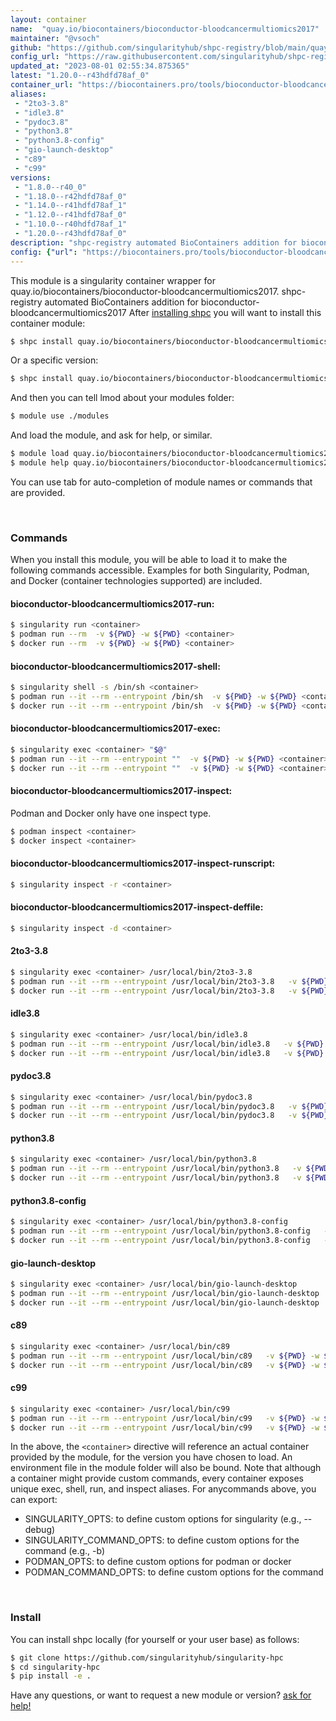 ```yaml
---
layout: container
name:  "quay.io/biocontainers/bioconductor-bloodcancermultiomics2017"
maintainer: "@vsoch"
github: "https://github.com/singularityhub/shpc-registry/blob/main/quay.io/biocontainers/bioconductor-bloodcancermultiomics2017/container.yaml"
config_url: "https://raw.githubusercontent.com/singularityhub/shpc-registry/main/quay.io/biocontainers/bioconductor-bloodcancermultiomics2017/container.yaml"
updated_at: "2023-08-01 02:55:34.875365"
latest: "1.20.0--r43hdfd78af_0"
container_url: "https://biocontainers.pro/tools/bioconductor-bloodcancermultiomics2017"
aliases:
 - "2to3-3.8"
 - "idle3.8"
 - "pydoc3.8"
 - "python3.8"
 - "python3.8-config"
 - "gio-launch-desktop"
 - "c89"
 - "c99"
versions:
 - "1.8.0--r40_0"
 - "1.18.0--r42hdfd78af_0"
 - "1.14.0--r41hdfd78af_1"
 - "1.12.0--r41hdfd78af_0"
 - "1.10.0--r40hdfd78af_1"
 - "1.20.0--r43hdfd78af_0"
description: "shpc-registry automated BioContainers addition for bioconductor-bloodcancermultiomics2017"
config: {"url": "https://biocontainers.pro/tools/bioconductor-bloodcancermultiomics2017", "maintainer": "@vsoch", "description": "shpc-registry automated BioContainers addition for bioconductor-bloodcancermultiomics2017", "latest": {"1.20.0--r43hdfd78af_0": "sha256:285bab8ce7fc6b875e18ee59564f27038a2a4ae5877bf92e73f060b19fa194e2"}, "tags": {"1.8.0--r40_0": "sha256:b6728b6f8186cb323cf83c5a22ebacb4b9881bc8a8aba972e821ebd5062429ad", "1.18.0--r42hdfd78af_0": "sha256:64591edf483b5aaed1b3b8b79f5cf03eaceb2051fca3196c9c553837850d4625", "1.14.0--r41hdfd78af_1": "sha256:069b29c6dbe37a199feb45b0f87c1b0bae519eca0165b89913da18cc54eb8e94", "1.12.0--r41hdfd78af_0": "sha256:15ed07eac37231d726d76bdd6f1d851b86a1e93ea8c17f683081ab562f19691d", "1.10.0--r40hdfd78af_1": "sha256:cd6b3d7ab202bd84daca4f1fd79bdd7d1606164dd13af6e227343f0a42e59347", "1.20.0--r43hdfd78af_0": "sha256:285bab8ce7fc6b875e18ee59564f27038a2a4ae5877bf92e73f060b19fa194e2"}, "docker": "quay.io/biocontainers/bioconductor-bloodcancermultiomics2017", "aliases": {"2to3-3.8": "/usr/local/bin/2to3-3.8", "idle3.8": "/usr/local/bin/idle3.8", "pydoc3.8": "/usr/local/bin/pydoc3.8", "python3.8": "/usr/local/bin/python3.8", "python3.8-config": "/usr/local/bin/python3.8-config", "gio-launch-desktop": "/usr/local/bin/gio-launch-desktop", "c89": "/usr/local/bin/c89", "c99": "/usr/local/bin/c99"}}
---
```


This module is a singularity container wrapper for quay.io/biocontainers/bioconductor-bloodcancermultiomics2017.
shpc-registry automated BioContainers addition for bioconductor-bloodcancermultiomics2017
After [installing shpc](#install) you will want to install this container module:


```bash
$ shpc install quay.io/biocontainers/bioconductor-bloodcancermultiomics2017
```

Or a specific version:

```bash
$ shpc install quay.io/biocontainers/bioconductor-bloodcancermultiomics2017:1.20.0--r43hdfd78af_0
```

And then you can tell lmod about your modules folder:

```bash
$ module use ./modules
```

And load the module, and ask for help, or similar.

```bash
$ module load quay.io/biocontainers/bioconductor-bloodcancermultiomics2017/1.20.0--r43hdfd78af_0
$ module help quay.io/biocontainers/bioconductor-bloodcancermultiomics2017/1.20.0--r43hdfd78af_0
```

You can use tab for auto-completion of module names or commands that are provided.

<br>

### Commands

When you install this module, you will be able to load it to make the following commands accessible.
Examples for both Singularity, Podman, and Docker (container technologies supported) are included.

#### bioconductor-bloodcancermultiomics2017-run:

```bash
$ singularity run <container>
$ podman run --rm  -v ${PWD} -w ${PWD} <container>
$ docker run --rm  -v ${PWD} -w ${PWD} <container>
```

#### bioconductor-bloodcancermultiomics2017-shell:

```bash
$ singularity shell -s /bin/sh <container>
$ podman run --it --rm --entrypoint /bin/sh  -v ${PWD} -w ${PWD} <container>
$ docker run --it --rm --entrypoint /bin/sh  -v ${PWD} -w ${PWD} <container>
```

#### bioconductor-bloodcancermultiomics2017-exec:

```bash
$ singularity exec <container> "$@"
$ podman run --it --rm --entrypoint ""  -v ${PWD} -w ${PWD} <container> "$@"
$ docker run --it --rm --entrypoint ""  -v ${PWD} -w ${PWD} <container> "$@"
```

#### bioconductor-bloodcancermultiomics2017-inspect:

Podman and Docker only have one inspect type.

```bash
$ podman inspect <container>
$ docker inspect <container>
```

#### bioconductor-bloodcancermultiomics2017-inspect-runscript:

```bash
$ singularity inspect -r <container>
```

#### bioconductor-bloodcancermultiomics2017-inspect-deffile:

```bash
$ singularity inspect -d <container>
```


#### 2to3-3.8

```bash
$ singularity exec <container> /usr/local/bin/2to3-3.8
$ podman run --it --rm --entrypoint /usr/local/bin/2to3-3.8   -v ${PWD} -w ${PWD} <container> -c " $@"
$ docker run --it --rm --entrypoint /usr/local/bin/2to3-3.8   -v ${PWD} -w ${PWD} <container> -c " $@"
```


#### idle3.8

```bash
$ singularity exec <container> /usr/local/bin/idle3.8
$ podman run --it --rm --entrypoint /usr/local/bin/idle3.8   -v ${PWD} -w ${PWD} <container> -c " $@"
$ docker run --it --rm --entrypoint /usr/local/bin/idle3.8   -v ${PWD} -w ${PWD} <container> -c " $@"
```


#### pydoc3.8

```bash
$ singularity exec <container> /usr/local/bin/pydoc3.8
$ podman run --it --rm --entrypoint /usr/local/bin/pydoc3.8   -v ${PWD} -w ${PWD} <container> -c " $@"
$ docker run --it --rm --entrypoint /usr/local/bin/pydoc3.8   -v ${PWD} -w ${PWD} <container> -c " $@"
```


#### python3.8

```bash
$ singularity exec <container> /usr/local/bin/python3.8
$ podman run --it --rm --entrypoint /usr/local/bin/python3.8   -v ${PWD} -w ${PWD} <container> -c " $@"
$ docker run --it --rm --entrypoint /usr/local/bin/python3.8   -v ${PWD} -w ${PWD} <container> -c " $@"
```


#### python3.8-config

```bash
$ singularity exec <container> /usr/local/bin/python3.8-config
$ podman run --it --rm --entrypoint /usr/local/bin/python3.8-config   -v ${PWD} -w ${PWD} <container> -c " $@"
$ docker run --it --rm --entrypoint /usr/local/bin/python3.8-config   -v ${PWD} -w ${PWD} <container> -c " $@"
```


#### gio-launch-desktop

```bash
$ singularity exec <container> /usr/local/bin/gio-launch-desktop
$ podman run --it --rm --entrypoint /usr/local/bin/gio-launch-desktop   -v ${PWD} -w ${PWD} <container> -c " $@"
$ docker run --it --rm --entrypoint /usr/local/bin/gio-launch-desktop   -v ${PWD} -w ${PWD} <container> -c " $@"
```


#### c89

```bash
$ singularity exec <container> /usr/local/bin/c89
$ podman run --it --rm --entrypoint /usr/local/bin/c89   -v ${PWD} -w ${PWD} <container> -c " $@"
$ docker run --it --rm --entrypoint /usr/local/bin/c89   -v ${PWD} -w ${PWD} <container> -c " $@"
```


#### c99

```bash
$ singularity exec <container> /usr/local/bin/c99
$ podman run --it --rm --entrypoint /usr/local/bin/c99   -v ${PWD} -w ${PWD} <container> -c " $@"
$ docker run --it --rm --entrypoint /usr/local/bin/c99   -v ${PWD} -w ${PWD} <container> -c " $@"
```



In the above, the `<container>` directive will reference an actual container provided
by the module, for the version you have chosen to load. An environment file in the
module folder will also be bound. Note that although a container
might provide custom commands, every container exposes unique exec, shell, run, and
inspect aliases. For anycommands above, you can export:

 - SINGULARITY_OPTS: to define custom options for singularity (e.g., --debug)
 - SINGULARITY_COMMAND_OPTS: to define custom options for the command (e.g., -b)
 - PODMAN_OPTS: to define custom options for podman or docker
 - PODMAN_COMMAND_OPTS: to define custom options for the command

<br>

### Install

You can install shpc locally (for yourself or your user base) as follows:

```bash
$ git clone https://github.com/singularityhub/singularity-hpc
$ cd singularity-hpc
$ pip install -e .
```

Have any questions, or want to request a new module or version? [ask for help!](https://github.com/singularityhub/singularity-hpc/issues)